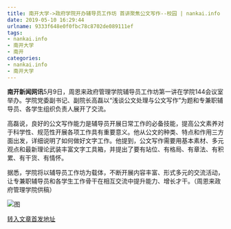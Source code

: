 ```yaml
---
title: 南开大学->政府学院开办辅导员工作坊 首讲聚焦公文写作--校园 | nankai.info
date: 2019-05-10 16:29:44
urlname: 9333f648e0f0fbc78c8702de089111ef
tags: 
- nankai.info
- 南开大学
- 南开
categories:
- nankai.info
- 南开大学
---
```



**南开新闻网讯**5月9日，周恩来政府管理学院辅导员工作坊第一讲在学院144会议室举办。学院党委副书记、副院长高磊以“浅谈公文处理与公文写作”为题和专兼职辅导员、各学生组织负责人展开了交流。

高磊说，良好的公文写作能力是辅导员开展日常工作的必备技能，提高公文素养对于科学性、规范性开展各项工作具有重要意义。他从公文的种类、特点和作用三方面出发，详细说明了如何做好文字工作。他提到，公文写作需要用基本素材、多元观点和最新理论武装丰富文字工具箱，并提出了要有站位、有格局、有章法、有积累、有干货、有情怀。

据悉，学院将以辅导员工作坊为载体，不断开展内容丰富、形式多元的交流活动，让专兼职辅导员和各学生工作骨干在相互交流中提升能力、增长才干。（周恩来政府管理学院供稿）



![图](http://news.nankai.edu.cn/pic/0/00/35/34/353444_636000.jpg)

[转入文章首发地址](http://news.nankai.edu.cn/qqxy/system/2019/05/11/000450235.shtml)
